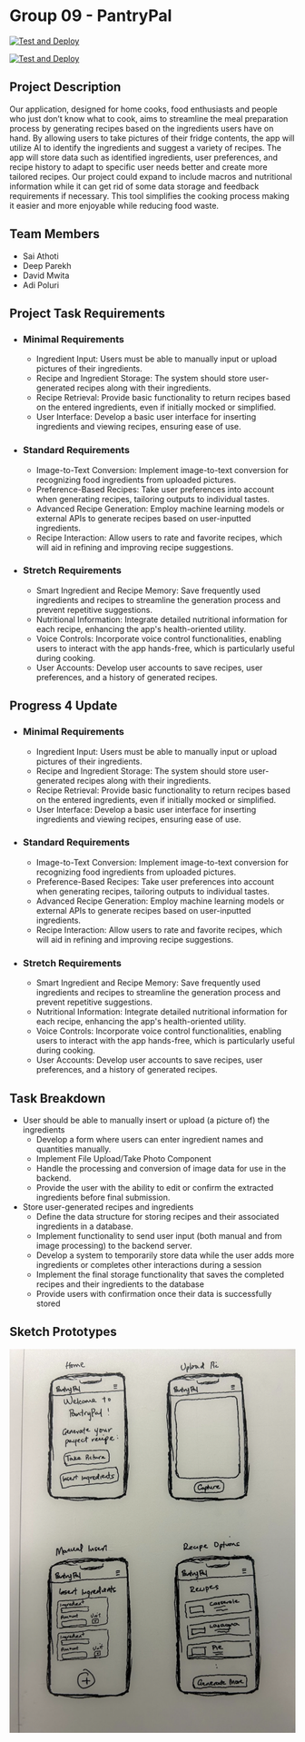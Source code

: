 # Group 09 - PantryPal

[![Test and Deploy](https://github.com/ubc-cpsc455-2024S/pantrypal-09_dads/actions/workflows/test_and_deploy.yaml/badge.svg?event=push)](https://github.com/ubc-cpsc455-2024S/pantrypal-09_dads/actions/workflows/test_and_deploy.yaml)

[![Test and Deploy](https://github.com/ubc-cpsc455-2024S/pantrypal-09_dads/actions/workflows/test_and_deploy.yaml/badge.svg?event=pull_request)](https://github.com/ubc-cpsc455-2024S/pantrypal-09_dads/actions/workflows/test_and_deploy.yaml)

## Project Description

Our application, designed for home cooks, food enthusiasts and people who just don’t know what to cook, aims to streamline the meal preparation process by generating recipes based on the ingredients users have on hand. By allowing users to take pictures of their fridge contents, the app will utilize AI to identify the ingredients and suggest a variety of recipes. The app will store data such as identified ingredients, user preferences, and recipe history to adapt to specific user needs better and create more tailored recipes. Our project could expand to include macros and nutritional information while it can get rid of some data storage and feedback requirements if necessary. This tool simplifies the cooking process making it easier and more enjoyable while reducing food waste.


## Team Members

- Sai Athoti
- Deep Parekh
- David Mwita
- Adi Poluri

  
## Project Task Requirements
- ### Minimal Requirements
  - Ingredient Input: Users must be able to manually input or upload pictures of their ingredients.
  - Recipe and Ingredient Storage: The system should store user-generated recipes along with their ingredients.
  - Recipe Retrieval: Provide basic functionality to return recipes based on the entered ingredients, even if initially mocked or simplified.
  - User Interface: Develop a basic user interface for inserting ingredients and viewing recipes, ensuring ease of use.
- ### Standard Requirements
  - Image-to-Text Conversion: Implement image-to-text conversion for recognizing food ingredients from uploaded pictures.
  - Preference-Based Recipes: Take user preferences into account when generating recipes, tailoring outputs to individual tastes.
  - Advanced Recipe Generation: Employ machine learning models or external APIs to generate recipes based on user-inputted ingredients.
  - Recipe Interaction: Allow users to rate and favorite recipes, which will aid in refining and improving recipe suggestions.
- ### Stretch Requirements
  - Smart Ingredient and Recipe Memory: Save frequently used ingredients and recipes to streamline the generation process and prevent repetitive suggestions.
  - Nutritional Information: Integrate detailed nutritional information for each recipe, enhancing the app's health-oriented utility.
  - Voice Controls: Incorporate voice control functionalities, enabling users to interact with the app hands-free, which is particularly useful during cooking.
  - User Accounts: Develop user accounts to save recipes, user preferences, and a history of generated recipes.

## Progress 4 Update
- ### Minimal Requirements
  - Ingredient Input: Users must be able to manually input or upload pictures of their ingredients.
  - Recipe and Ingredient Storage: The system should store user-generated recipes along with their ingredients.
  - Recipe Retrieval: Provide basic functionality to return recipes based on the entered ingredients, even if initially mocked or simplified.
  - User Interface: Develop a basic user interface for inserting ingredients and viewing recipes, ensuring ease of use.
- ### Standard Requirements
  - Image-to-Text Conversion: Implement image-to-text conversion for recognizing food ingredients from uploaded pictures.
  - Preference-Based Recipes: Take user preferences into account when generating recipes, tailoring outputs to individual tastes.
  - Advanced Recipe Generation: Employ machine learning models or external APIs to generate recipes based on user-inputted ingredients.
  - Recipe Interaction: Allow users to rate and favorite recipes, which will aid in refining and improving recipe suggestions.
- ### Stretch Requirements
  - Smart Ingredient and Recipe Memory: Save frequently used ingredients and recipes to streamline the generation process and prevent repetitive suggestions.
  - Nutritional Information: Integrate detailed nutritional information for each recipe, enhancing the app's health-oriented utility.
  - Voice Controls: Incorporate voice control functionalities, enabling users to interact with the app hands-free, which is particularly useful during cooking.
  - User Accounts: Develop user accounts to save recipes, user preferences, and a history of generated recipes.

## Task Breakdown
- User should be able to manually insert or upload (a picture of) the ingredients
  - Develop a form where users can enter ingredient names and quantities manually.
  - Implement File Upload/Take Photo Component
  - Handle the processing and conversion of image data for use in the backend.
  - Provide the user with the ability to edit or confirm the extracted ingredients before final submission.
- Store user-generated recipes and ingredients
  - Define the data structure for storing recipes and their associated ingredients in a database.
  - Implement functionality to send user input (both manual and from image processing) to the backend server.
  - Develop a system to temporarily store data while the user adds more ingredients or completes other interactions during a session
  - Implement the final storage functionality that saves the completed recipes and their ingredients to the database
  - Provide users with confirmation once their data is successfully stored


## Sketch Prototypes

<img src ="images/mockup.png" width="800px">






